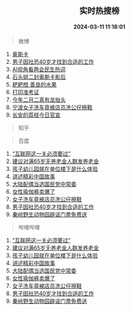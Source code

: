 <div align="center"><h2>实时热搜榜</h2><h4>2024-03-11 11:18:01</h4></div>

> 微博  

1. [奥斯卡](https://s.weibo.com/weibo?q=%E5%A5%A5%E6%96%AF%E5%8D%A1&t=31&band_rank=1&Refer=top)<br />
2. [男子因社恐40岁才找到合适的工作](https://s.weibo.com/weibo?q=%23%E7%94%B7%E5%AD%90%E5%9B%A0%E7%A4%BE%E6%81%9040%E5%B2%81%E6%89%8D%E6%89%BE%E5%88%B0%E5%90%88%E9%80%82%E7%9A%84%E5%B7%A5%E4%BD%9C%23&t=31&band_rank=2&Refer=top)<br />
3. [AI视角看两会民生热词](https://s.weibo.com/weibo?q=%23AI%E8%A7%86%E8%A7%92%E7%9C%8B%E4%B8%A4%E4%BC%9A%E6%B0%91%E7%94%9F%E7%83%AD%E8%AF%8D%23&t=31&band_rank=3&Refer=top)<br />
4. [石头姐二封奥斯卡影后](https://s.weibo.com/weibo?q=%23%E7%9F%B3%E5%A4%B4%E5%A7%90%E4%BA%8C%E5%B0%81%E5%A5%A5%E6%96%AF%E5%8D%A1%E5%BD%B1%E5%90%8E%23&t=31&band_rank=4&Refer=top)<br />
5. [耙耙柑 善良的水果](https://s.weibo.com/weibo?q=%E8%80%99%E8%80%99%E6%9F%91%20%E5%96%84%E8%89%AF%E7%9A%84%E6%B0%B4%E6%9E%9C&t=31&band_rank=5&Refer=top)<br />
6. [打印准考证](https://s.weibo.com/weibo?q=%E6%89%93%E5%8D%B0%E5%87%86%E8%80%83%E8%AF%81&t=31&band_rank=6&Refer=top)<br />
7. [今年二月二真有龙抬头](https://s.weibo.com/weibo?q=%23%E4%BB%8A%E5%B9%B4%E4%BA%8C%E6%9C%88%E4%BA%8C%E7%9C%9F%E6%9C%89%E9%BE%99%E6%8A%AC%E5%A4%B4%23&t=31&band_rank=7&Refer=top)<br />
8. [宁波女子洗车竟被店员洗公仔擦鞋](https://s.weibo.com/weibo?q=%23%E5%AE%81%E6%B3%A2%E5%A5%B3%E5%AD%90%E6%B4%97%E8%BD%A6%E7%AB%9F%E8%A2%AB%E5%BA%97%E5%91%98%E6%B4%97%E5%85%AC%E4%BB%94%E6%93%A6%E9%9E%8B%23&t=31&band_rank=8&Refer=top)<br />
9. [长安的荔枝今日官宣](https://s.weibo.com/weibo?q=%23%E9%95%BF%E5%AE%89%E7%9A%84%E8%8D%94%E6%9E%9D%E4%BB%8A%E6%97%A5%E5%AE%98%E5%AE%A3%23&t=31&band_rank=9&Refer=top)<br />

> 知乎  


> 百度  

1. [“互联网这一关必须要过”](https://www.baidu.com/s?wd=%E2%80%9C%E4%BA%92%E8%81%94%E7%BD%91%E8%BF%99%E4%B8%80%E5%85%B3%E5%BF%85%E9%A1%BB%E8%A6%81%E8%BF%87%E2%80%9D&sa=fyb_news&rsv_dl=fyb_news)<br />
2. [建议对满65岁无养老金人群发养老金](https://www.baidu.com/s?wd=%E5%BB%BA%E8%AE%AE%E5%AF%B9%E6%BB%A165%E5%B2%81%E6%97%A0%E5%85%BB%E8%80%81%E9%87%91%E4%BA%BA%E7%BE%A4%E5%8F%91%E5%85%BB%E8%80%81%E9%87%91&sa=fyb_news&rsv_dl=fyb_news)<br />
3. [孩子幼儿园就在单位楼下是什么体验](https://www.baidu.com/s?wd=%E5%AD%A9%E5%AD%90%E5%B9%BC%E5%84%BF%E5%9B%AD%E5%B0%B1%E5%9C%A8%E5%8D%95%E4%BD%8D%E6%A5%BC%E4%B8%8B%E6%98%AF%E4%BB%80%E4%B9%88%E4%BD%93%E9%AA%8C&sa=fyb_news&rsv_dl=fyb_news)<br />
4. [讲述精彩中国故事](https://www.baidu.com/s?wd=%E8%AE%B2%E8%BF%B0%E7%B2%BE%E5%BD%A9%E4%B8%AD%E5%9B%BD%E6%95%85%E4%BA%8B&sa=fyb_news&rsv_dl=fyb_news)<br />
5. [大陆配偶当选国民党中常委](https://www.baidu.com/s?wd=%E5%A4%A7%E9%99%86%E9%85%8D%E5%81%B6%E5%BD%93%E9%80%89%E5%9B%BD%E6%B0%91%E5%85%9A%E4%B8%AD%E5%B8%B8%E5%A7%94&sa=fyb_news&rsv_dl=fyb_news)<br />
6. [女性瑜伽裤卖爆了](https://www.baidu.com/s?wd=%E5%A5%B3%E6%80%A7%E7%91%9C%E4%BC%BD%E8%A3%A4%E5%8D%96%E7%88%86%E4%BA%86&sa=fyb_news&rsv_dl=fyb_news)<br />
7. [女子洗车竟被店员洗公仔擦鞋](https://www.baidu.com/s?wd=%E5%A5%B3%E5%AD%90%E6%B4%97%E8%BD%A6%E7%AB%9F%E8%A2%AB%E5%BA%97%E5%91%98%E6%B4%97%E5%85%AC%E4%BB%94%E6%93%A6%E9%9E%8B&sa=fyb_news&rsv_dl=fyb_news)<br />
8. [男子因社恐40岁才找到合适的工作](https://www.baidu.com/s?wd=%E7%94%B7%E5%AD%90%E5%9B%A0%E7%A4%BE%E6%81%9040%E5%B2%81%E6%89%8D%E6%89%BE%E5%88%B0%E5%90%88%E9%80%82%E7%9A%84%E5%B7%A5%E4%BD%9C&sa=fyb_news&rsv_dl=fyb_news)<br />
9. [秦岭野生动物园辟谣门票免费送](https://www.baidu.com/s?wd=%E7%A7%A6%E5%B2%AD%E9%87%8E%E7%94%9F%E5%8A%A8%E7%89%A9%E5%9B%AD%E8%BE%9F%E8%B0%A3%E9%97%A8%E7%A5%A8%E5%85%8D%E8%B4%B9%E9%80%81&sa=fyb_news&rsv_dl=fyb_news)<br />

> 哔哩哔哩  

1. [“互联网这一关必须要过”](https://www.baidu.com/s?wd=%E2%80%9C%E4%BA%92%E8%81%94%E7%BD%91%E8%BF%99%E4%B8%80%E5%85%B3%E5%BF%85%E9%A1%BB%E8%A6%81%E8%BF%87%E2%80%9D&sa=fyb_news&rsv_dl=fyb_news)<br />
2. [建议对满65岁无养老金人群发养老金](https://www.baidu.com/s?wd=%E5%BB%BA%E8%AE%AE%E5%AF%B9%E6%BB%A165%E5%B2%81%E6%97%A0%E5%85%BB%E8%80%81%E9%87%91%E4%BA%BA%E7%BE%A4%E5%8F%91%E5%85%BB%E8%80%81%E9%87%91&sa=fyb_news&rsv_dl=fyb_news)<br />
3. [孩子幼儿园就在单位楼下是什么体验](https://www.baidu.com/s?wd=%E5%AD%A9%E5%AD%90%E5%B9%BC%E5%84%BF%E5%9B%AD%E5%B0%B1%E5%9C%A8%E5%8D%95%E4%BD%8D%E6%A5%BC%E4%B8%8B%E6%98%AF%E4%BB%80%E4%B9%88%E4%BD%93%E9%AA%8C&sa=fyb_news&rsv_dl=fyb_news)<br />
4. [讲述精彩中国故事](https://www.baidu.com/s?wd=%E8%AE%B2%E8%BF%B0%E7%B2%BE%E5%BD%A9%E4%B8%AD%E5%9B%BD%E6%95%85%E4%BA%8B&sa=fyb_news&rsv_dl=fyb_news)<br />
5. [大陆配偶当选国民党中常委](https://www.baidu.com/s?wd=%E5%A4%A7%E9%99%86%E9%85%8D%E5%81%B6%E5%BD%93%E9%80%89%E5%9B%BD%E6%B0%91%E5%85%9A%E4%B8%AD%E5%B8%B8%E5%A7%94&sa=fyb_news&rsv_dl=fyb_news)<br />
6. [女性瑜伽裤卖爆了](https://www.baidu.com/s?wd=%E5%A5%B3%E6%80%A7%E7%91%9C%E4%BC%BD%E8%A3%A4%E5%8D%96%E7%88%86%E4%BA%86&sa=fyb_news&rsv_dl=fyb_news)<br />
7. [女子洗车竟被店员洗公仔擦鞋](https://www.baidu.com/s?wd=%E5%A5%B3%E5%AD%90%E6%B4%97%E8%BD%A6%E7%AB%9F%E8%A2%AB%E5%BA%97%E5%91%98%E6%B4%97%E5%85%AC%E4%BB%94%E6%93%A6%E9%9E%8B&sa=fyb_news&rsv_dl=fyb_news)<br />
8. [男子因社恐40岁才找到合适的工作](https://www.baidu.com/s?wd=%E7%94%B7%E5%AD%90%E5%9B%A0%E7%A4%BE%E6%81%9040%E5%B2%81%E6%89%8D%E6%89%BE%E5%88%B0%E5%90%88%E9%80%82%E7%9A%84%E5%B7%A5%E4%BD%9C&sa=fyb_news&rsv_dl=fyb_news)<br />
9. [秦岭野生动物园辟谣门票免费送](https://www.baidu.com/s?wd=%E7%A7%A6%E5%B2%AD%E9%87%8E%E7%94%9F%E5%8A%A8%E7%89%A9%E5%9B%AD%E8%BE%9F%E8%B0%A3%E9%97%A8%E7%A5%A8%E5%85%8D%E8%B4%B9%E9%80%81&sa=fyb_news&rsv_dl=fyb_news)<br />
